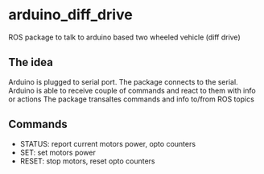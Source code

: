 arduino_diff_drive
==================

ROS package to talk to arduino based two wheeled vehicle (diff drive)

The idea
--------

Arduino is plugged to serial port. The package connects to the serial.
Arduino is able to receive couple of commands and react to them with info or actions
The package transaltes commands and info to/from ROS topics

Commands
--------

* STATUS: report current motors power, opto counters
* SET: set motors power
* RESET: stop motors, reset opto counters

